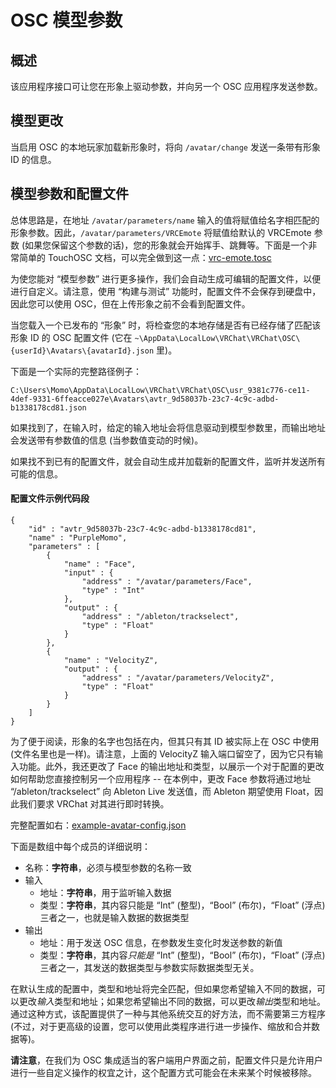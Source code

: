 # OSC 模型参数

## 概述

该应用程序接口可让您在形象上驱动参数，并向另一个 OSC 应用程序发送参数。

## 模型更改

当启用 OSC 的本地玩家加载新形象时，将向 `/avatar/change` 发送一条带有形象 ID 的信息。

## 模型参数和配置文件

总体思路是，在地址 `/avatar/parameters/name` 输入的值将赋值给名字相匹配的形象参数。因此，`/avatar/parameters/VRCEmote` 将赋值给默认的 VRCEmote 参数 (如果您保留这个参数的话)，您的形象就会开始挥手、跳舞等。下面是一个非常简单的 TouchOSC 文档，可以完全做到这一点：[vrc-emote.tosc](https://github.com/vrchat-community/osc/raw/main/files/touch-osc/vrc-emote.tosc)

为使您能对 “模型参数” 进行更多操作，我们会自动生成可编辑的配置文件，以便进行自定义。请注意，使用 “构建与测试” 功能时，配置文件不会保存到硬盘中，因此您可以使用 OSC，但在上传形象之前不会看到配置文件。

当您载入一个已发布的 “形象” 时，将检查您的本地存储是否有已经存储了匹配该形象 ID 的 OSC 配置文件 (它在 `~\AppData\LocalLow\VRChat\VRChat\OSC\{userId}\Avatars\{avatarId}.json` 里)。

下面是一个实际的完整路径例子：

```
C:\Users\Momo\AppData\LocalLow\VRChat\VRChat\OSC\usr_9381c776-ce11-4def-9331-6ffeacce027e\Avatars\avtr_9d58037b-23c7-4c9c-adbd-b1338178cd81.json
```

如果找到了，在输入时，给定的输入地址会将信息驱动到模型参数里，而输出地址会发送带有参数值的信息 (当参数值变动的时候)。

如果找不到已有的配置文件，就会自动生成并加载新的配置文件，监听并发送所有可能的信息。

#### 配置文件示例代码段

```
{
    "id" : "avtr_9d58037b-23c7-4c9c-adbd-b1338178cd81",
    "name" : "PurpleMomo",
    "parameters" : [
        {
            "name" : "Face",
            "input" : {
                "address" : "/avatar/parameters/Face",
                "type" : "Int"
            },
            "output" : {
                "address" : "/ableton/trackselect",
                "type" : "Float"
            }
        },
        {
            "name" : "VelocityZ",
            "output" : {
                "address" : "/avatar/parameters/VelocityZ",
                "type" : "Float"
            }
        }
    ]
}
```

为了便于阅读，形象的名字也包括在内，但其只有其 ID 被实际上在 OSC 中使用 (文件名里也是一样)。请注意，上面的 VelocityZ 输入端口留空了，因为它只有输入功能。此外，我还更改了 Face 的输出地址和类型，以展示一个对于配置的更改如何帮助您直接控制另一个应用程序 -- 在本例中，更改 Face 参数将通过地址 “/ableton/trackselect” 向 Ableton Live 发送值，而 Ableton 期望使用 Float，因此我们要求 VRChat 对其进行即时转换。

完整配置如右：[example-avatar-config.json](https://github.com/vrchat-community/osc/raw/main/files/avatar-parameters/configs/example-avatar-config.json "example-avatar-config.json")

下面是数组中每个成员的详细说明：

- 名称：**字符串**，必须与模型参数的名称一致
- 输入
    - 地址：**字符串**，用于监听输入数据
    - 类型：**字符串**，其内容只能是 “Int” (整型)，“Bool” (布尔)，“Float” (浮点) 三者之一，也就是输入数据的数据类型
- 输出
    - 地址：用于发送 OSC 信息，在参数发生变化时发送参数的新值
    - 类型：**字符串**，其内容*只能是* “Int” (整型)，“Bool” (布尔)，“Float” (浮点) 三者之一，其发送的数据类型与参数实际数据类型无关。

在默认生成的配置中，类型和地址将完全匹配，但如果您希望输入不同的数据，可以更改*输入*类型和地址；如果您希望输出不同的数据，可以更改*输出*类型和地址。通过这种方式，该配置提供了一种与其他系统交互的好方法，而不需要第三方程序 (不过，对于更高级的设置，您可以使用此类程序进行进一步操作、缩放和合并数据等)。

**请注意**，在我们为 OSC 集成适当的客户端用户界面之前，配置文件只是允许用户进行一些自定义操作的权宜之计，这个配置方式可能会在未来某个时候被移除。
